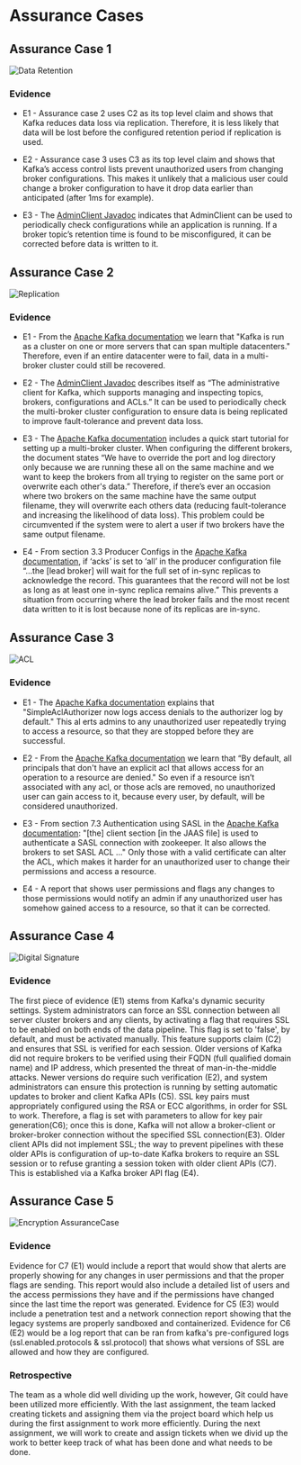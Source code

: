 # Assurance Cases

## Assurance Case 1

![Data Retention](images/AssuranceCase_DataRetention.png)

### Evidence

* E1 - Assurance case 2 uses C2 as its top level claim and shows that Kafka reduces data loss via replication. Therefore, it is less likely that data will be lost before the configured retention period if replication is used. 

* E2 - Assurance case 3 uses C3 as its top level claim and shows that Kafka’s access control lists prevent unauthorized users from changing broker configurations. This makes it unlikely that a malicious user could change a broker configuration to have it drop data earlier than anticipated (after 1ms for example).

* E3 - The [AdminClient Javadoc](https://kafka.apache.org/23/javadoc/index.html?org/apache/kafka/clients/admin/AdminClient.html) indicates that AdminClient can be used to periodically check configurations while an application is running. If a broker topic’s retention time is found to be misconfigured, it can be corrected before data is written to it.

## Assurance Case 2

![Replication](images/AssuranceCase_Replication.jpg)

### Evidence

* E1 - From the [Apache Kafka documentation](https://kafka.apache.org/documentation/) we learn that "Kafka is run as a cluster on one or more servers that can span multiple datacenters." Therefore, even if an entire datacenter were to fail, data in a multi-broker cluster could still be recovered.

* E2 - The [AdminClient Javadoc](https://kafka.apache.org/23/javadoc/index.html?org/apache/kafka/clients/admin/AdminClient.html) describes itself as “The administrative client for Kafka, which supports managing and inspecting topics, brokers, configurations and ACLs.” It can be used to periodically check the multi-broker cluster configuration to ensure data is being replicated to improve fault-tolerance and prevent data loss.

* E3 - The [Apache Kafka documentation](https://kafka.apache.org/documentation/) includes a quick start tutorial for setting up a multi-broker cluster. When configuring the different brokers, the document states “We have to override the port and log directory only because we are running these all on the same machine and we want to keep the brokers from all trying to register on the same port or overwrite each other's data.” Therefore, if there’s ever an occasion where two brokers on the same machine have the same output filename, they will overwrite each others data (reducing fault-tolerance and increasing the likelihood of data loss). This problem could be circumvented if the system were to alert a user if two brokers have the same output filename.

* E4 - From section 3.3 Producer Configs in the [Apache Kafka documentation](https://kafka.apache.org/documentation/), if ‘acks’ is set to ‘all’ in the producer configuration file “…the [lead broker] will wait for the full set of in-sync replicas to acknowledge the record. This guarantees that the record will not be lost as long as at least one in-sync replica remains alive.” This prevents a situation from occurring where the lead broker fails and the most recent data written to it is lost because none of its replicas are in-sync.

## Assurance Case 3

![ACL](images/AssuranceCase_ACL.png)

### Evidence

* E1 - The [Apache Kafka documentation](https://kafka.apache.org/documentation/) explains that "SimpleAclAuthorizer now logs access denials to the authorizer log by default." This al   erts admins to any unauthorized user repeatedly trying to access a resource, so that they are stopped before they are successful.

* E2 - From the [Apache Kafka documentation](https://kafka.apache.org/documentation/) we learn that “By default, all principals that don't have an explicit acl that allows access for an operation to a resource are denied." So even if a resource isn’t associated with any acl, or those acls are removed, no unauthorized user can gain access to it, because every user, by default, will be considered unauthorized.

* E3 - From section 7.3 Authentication using SASL in the [Apache Kafka documentation](https://kafka.apache.org/documentation/): "[the] client section [in the JAAS file] is used to authenticate a SASL connection with zookeeper. It also allows the brokers to set SASL ACL ..." Only those with a valid certificate can alter the ACL, which makes it harder for an unauthorized user to change their permissions and access a resource.

* E4 - A report that shows user permissions and flags any changes to those permissions would notify an admin if any unauthorized user has somehow gained access to a resource, so that it can be corrected.

## Assurance Case 4

![Digital Signature](images/AssuranceCase_Digital_Signatures.png)

### Evidence

The first piece of evidence (E1) stems from Kafka's dynamic security settings.  System administrators can force an SSL connection between all server cluster brokers and any clients, by activating a flag that requires SSL to be enabled on both ends of the data pipeline.  This flag is set to 'false', by default, and must be activated manually.  This feature supports claim (C2) and ensures that SSL is verified for each session.
Older versions of Kafka did not require brokers to be verified using their FQDN (full qualified domain name) and IP address, which presented the threat of man-in-the-middle attacks. Newer versions do require such verification (E2), and system administrators can ensure this protection is running by setting automatic updates to broker and client Kafka APIs (C5). SSL key pairs must appropriately configured using the RSA or ECC algorithms, in order for SSL to work. Therefore, a flag is set with parameters to allow for key pair generation(C6); once this is done, Kafka will not allow a broker-client or broker-broker connection without the specified SSL connection(E3). Older client APIs did not implement SSL; the way to prevent pipelines with these older APIs is configuration of up-to-date Kafka brokers to require an SSL session or to refuse granting a session token with older client APIs (C7). This is established via a Kafka broker API flag (E4).

## Assurance Case 5

![Encryption AssuranceCase](images/AssuranceCase_Encryption.jpeg)

### Evidence

Evidence for C7 (E1) would include a report that would show that alerts are properly showing for any changes in user permissions and that the proper flags are sending. This report would also include a detailed list of users and the access permissions they have and if the permissions have changed since the last time the report was generated. Evidence for C5 (E3) would include a penetration test and a network connection report showing that the legacy systems are properly sandboxed and containerized. Evidence for C6 (E2) would be a log report that can be ran from kafka's pre-configured logs (ssl.enabled.protocols & ssl.protocol) that shows what versions of SSL are allowed and how they are configured. 

### Retrospective

The team as a whole did well dividing up the work, however, Git could have been utilized more efficiently. With the last assignment, the team lacked creating tickets and assigning them via the project board which help us during the first assignment to work more efficiently. During the next assignment, we will work to create and assign tickets when we divid up the work to better keep track of what has been done and what needs to be done. 
